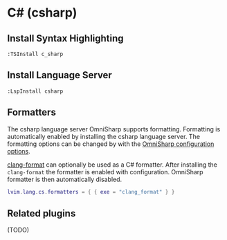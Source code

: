 # C# (csharp)

## Install Syntax Highlighting

```vim
:TSInstall c_sharp
```

## Install Language Server

```vim
:LspInstall csharp
```

## Formatters

The csharp language server OmniSharp supports formatting. Formatting is automatically enabled by installing the csharp language server. The formatting options can be changed by with the [OmniSharp configuration options](https://github.com/OmniSharp/omnisharp-roslyn/wiki/Configuration-Options).

[clang-format](https://www.electronjs.org/docs/development/clang-format) can optionally be used as a C# formatter. After installing the `clang-format` the formatter is enabled with configuration. OmniSharp formatter is then automatically disabled.

```lua
lvim.lang.cs.formatters = { { exe = "clang_format" } }
```

## Related plugins

(TODO)
